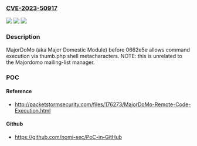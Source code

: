 ### [CVE-2023-50917](https://cve.mitre.org/cgi-bin/cvename.cgi?name=CVE-2023-50917)
![](https://img.shields.io/static/v1?label=Product&message=n%2Fa&color=blue)
![](https://img.shields.io/static/v1?label=Version&message=n%2Fa&color=blue)
![](https://img.shields.io/static/v1?label=Vulnerability&message=n%2Fa&color=brighgreen)

### Description

MajorDoMo (aka Major Domestic Module) before 0662e5e allows command execution via thumb.php shell metacharacters. NOTE: this is unrelated to the Majordomo mailing-list manager.

### POC

#### Reference
- http://packetstormsecurity.com/files/176273/MajorDoMo-Remote-Code-Execution.html

#### Github
- https://github.com/nomi-sec/PoC-in-GitHub

